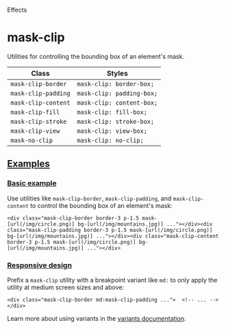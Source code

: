 Effects

# mask-clip

Utilities for controlling the bounding box of an element's mask.

| Class               | Styles                    |
| ------------------- | ------------------------- |
| `mask-clip-border`  | `mask-clip: border-box;`  |
| `mask-clip-padding` | `mask-clip: padding-box;` |
| `mask-clip-content` | `mask-clip: content-box;` |
| `mask-clip-fill`    | `mask-clip: fill-box;`    |
| `mask-clip-stroke`  | `mask-clip: stroke-box;`  |
| `mask-clip-view`    | `mask-clip: view-box;`    |
| `mask-no-clip`      | `mask-clip: no-clip;`     |

## [Examples](#examples)

### [Basic example](#basic-example)

Use utilities like `mask-clip-border`, `mask-clip-padding`, and `mask-clip-content` to control the bounding box of an element's mask:

```
<div class="mask-clip-border border-3 p-1.5 mask-[url(/img/circle.png)] bg-[url(/img/mountains.jpg)] ..."></div><div class="mask-clip-padding border-3 p-1.5 mask-[url(/img/circle.png)] bg-[url(/img/mountains.jpg)] ..."></div><div class="mask-clip-content border-3 p-1.5 mask-[url(/img/circle.png)] bg-[url(/img/mountains.jpg)] ..."></div>
```

### [Responsive design](#responsive-design)

Prefix a `mask-clip` utility with a breakpoint variant like `md:` to only apply the utility at medium screen sizes and above:

```
<div class="mask-clip-border md:mask-clip-padding ...">  <!-- ... --></div>
```

Learn more about using variants in the [variants documentation](/docs/hover-focus-and-other-states).
